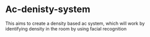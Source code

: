 # Ac-denisty-system
This aims to create a density based ac system, which will work by identifying density in the room by using facial recognition
